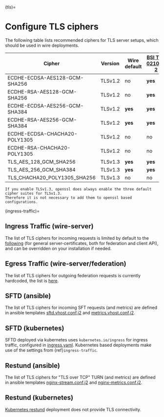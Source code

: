 (tls)=

# Configure TLS ciphers

The following table lists recommended ciphers for TLS server setups, which should be used in wire deployments.

| Cipher                        | Version | Wire default | [BSI TR-02102-2] | [Mozilla TLS Guideline] |
| ----------------------------- | ------- | ------------ | ---------------- | ----------------------- |
| ECDHE-ECDSA-AES128-GCM-SHA256 | TLSv1.2 | no           | **yes**          | intermediate            |
| ECDHE-RSA-AES128-GCM-SHA256   | TLSv1.2 | no           | **yes**          | intermediate            |
| ECDHE-ECDSA-AES256-GCM-SHA384 | TLSv1.2 | **yes**      | **yes**          | intermediate            |
| ECDHE-RSA-AES256-GCM-SHA384   | TLSv1.2 | **yes**      | **yes**          | intermediate            |
| ECDHE-ECDSA-CHACHA20-POLY1305 | TLSv1.2 | no           | no               | intermediate            |
| ECDHE-RSA-CHACHA20-POLY1305   | TLSv1.2 | no           | no               | intermediate            |
| TLS_AES_128_GCM_SHA256        | TLSv1.3 | **yes**      | **yes**          | **modern**              |
| TLS_AES_256_GCM_SHA384        | TLSv1.3 | **yes**      | **yes**          | **modern**              |
| TLS_CHACHA20_POLY1305_SHA256  | TLSv1.3 | no           | no               | **modern**              |

```{note}
If you enable TLSv1.3, openssl does always enable the three default cipher suites for TLSv1.3.
Therefore it is not necessary to add them to openssl based configurations.
```

(ingress-traffic)=

## Ingress Traffic (wire-server)

The list of TLS ciphers for incoming requests is limited by default to the [following](https://github.com/wireapp/wire-server/blob/master/charts/nginx-ingress-controller/values.yaml#L7) (for general server-certificates, both for federation and client API), and can be overridden on your installation if needed.

## Egress Traffic (wire-server/federation)

The list of TLS ciphers for outgoing federation requests is currently hardcoded, the list is [here](https://github.com/wireapp/wire-server/blob/master/services/federator/src/Federator/Remote.hs#L164-L180).

## SFTD (ansible)

The list of TLS ciphers for incoming SFT requests (and metrics) are defined in ansible templates [sftd.vhost.conf.j2](https://github.com/wireapp/ansible-sft/blob/develop/roles/sft-server/templates/sftd.vhost.conf.j2#L19) and [metrics.vhost.conf.j2](https://github.com/wireapp/ansible-sft/blob/develop/roles/sft-server/templates/metrics.vhost.conf.j2#L13).

## SFTD (kubernetes)

SFTD deployed via kubernetes uses `kubernetes.io/ingress` for ingress traffic, configured in [ingress.yaml](https://github.com/wireapp/wire-server/blob/develop/charts/sftd/templates/ingress.yaml).
Kubernetes based deployments make use of the settings from {ref}`ingress-traffic`.

## Restund (ansible)

The list of TLS ciphers for "TLS over TCP" TURN (and metrics) are defined in ansible templates [nginx-stream.conf.j2](https://github.com/wireapp/ansible-restund/blob/master/templates/nginx-stream.conf.j2#L25) and [nginx-metrics.conf.j2](https://github.com/wireapp/ansible-restund/blob/master/templates/nginx-metrics.conf.j2#L15).

## Restund (kubernetes)

[Kubernetes restund](https://github.com/wireapp/wire-server/tree/develop/charts/restund) deployment does not provide TLS connectivity.

[bsi tr-02102-2]: https://www.bsi.bund.de/SharedDocs/Downloads/EN/BSI/Publications/TechGuidelines/TG02102/BSI-TR-02102-2.pdf
[mozilla tls guideline]: https://wiki.mozilla.org/Security/Server_Side_TLS

